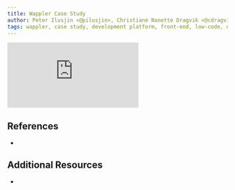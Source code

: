 ```yaml
---
title: Wappler Case Study
author: Peter Ilusjin <@pilusjin>, Christiane Nanette Dragvik <@cdragvik>
tags: wappler, case study, development platform, front-end, low-code, no-code
---
```


<iframe src="https://www.youtube.com/watch?v=0ErmQbFSXFs" frameborder="0" allow="accelerometer; autoplay; encrypted-media; gyroscope; picture-in-picture" allowfullscreen></iframe>

## References

-

## Additional Resources

-
